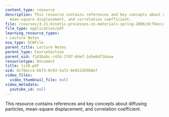 ```yaml
---
content_type: resource
description: This resource contains references and key concepts about diffusing particles,
  mean-square displacement, and correlation coefficient.
file: /courses/3-21-kinetic-processes-in-materials-spring-2006/dcf8eccabbf30c035a728e012d59b8ef_ls10.pdf
file_type: application/pdf
learning_resource_types:
- Lecture Notes
ocw_type: OCWFile
parent_title: Lecture Notes
parent_type: CourseSection
parent_uid: f1d1babc-c43d-1f07-64ef-1e5e6df16aaa
resourcetype: Document
title: ls10.pdf
uid: dcf8ecca-bbf3-0c03-5a72-8e012d59b8ef
video_files:
  video_thumbnail_file: null
video_metadata:
  youtube_id: null
---
```

This resource contains references and key concepts about diffusing particles, mean-square displacement, and correlation coefficient.

